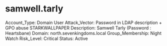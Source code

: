 # samwell.tarly

Account_Type: Domain User
Attack_Vector: Password in LDAP description + GPO abuse STARKWALLPAPER
Description: Samwell Tarly (Password : Heartsbane)
Domain: north.sevenkingdoms.local
Group_Membership: Night Watch
Risk_Level: Critical
Status: Active